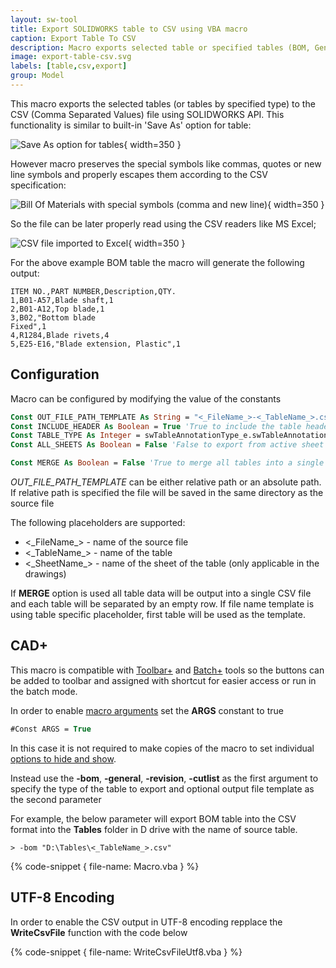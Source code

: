 ```yaml
---
layout: sw-tool
title: Export SOLIDWORKS table to CSV using VBA macro
caption: Export Table To CSV
description: Macro exports selected table or specified tables (BOM, General Table, Revision etc.) into CSV format allowing to export with or without header preserving the special symbols like comma (,) and new line symbol using VBA macro
image: export-table-csv.svg
labels: [table,csv,export]
group: Model
---
```

This macro exports the selected tables (or tables by specified type) to the CSV (Comma Separated Values) file using SOLIDWORKS API. This functionality is similar to built-in 'Save As' option for table:

![Save As option for tables](bom-save-as.png){ width=350 }

However macro preserves the special symbols like commas, quotes or new line symbols and properly escapes them according to the CSV specification:

![Bill Of Materials with special symbols (comma and new line)](bom-table.png){ width=350 }

So the file can be later properly read using the CSV readers like MS Excel;

![CSV file imported to Excel](bom-table-csv-excel.png){ width=350 }

For the above example BOM table the macro will generate the following output:

~~~ csv
ITEM NO.,PART NUMBER,Description,QTY.
1,B01-A57,Blade shaft,1
2,B01-A12,Top blade,1
3,B02,"Bottom blade
Fixed",1
4,R1284,Blade rivets,4
5,E25-E16,"Blade extension, Plastic",1
~~~

## Configuration

Macro can be configured by modifying the value of the constants

~~~ vb
Const OUT_FILE_PATH_TEMPLATE As String = "<_FileName_>-<_TableName_>.csv" 'empty string to save in the model's folder
Const INCLUDE_HEADER As Boolean = True 'True to include the table header, False to only include data
Const TABLE_TYPE As Integer = swTableAnnotationType_e.swTableAnnotation_BillOfMaterials  '-1 to use selected table or table type as defined in swTableAnnotationType_e (e.g. swTableAnnotationType_e.swTableAnnotation_BillOfMaterials to export all BOM tables)
Const ALL_SHEETS As Boolean = False 'False to export from active sheet only

Const MERGE As Boolean = False 'True to merge all tables into a single file
~~~

*OUT_FILE_PATH_TEMPLATE* can be either relative path or an absolute path. If relative path is specified the file will be saved in the same directory as the source file

The following placeholders are supported:

* <\_FileName\_> - name of the source file
* <\_TableName\_> - name of the table
* <\_SheetName\_> - name of the sheet of the table (only applicable in the drawings)

If **MERGE** option is used all table data will be output into a single CSV file and each table will be separated by an empty row. If file name template is using table specific placeholder, first table will be used as the template.

## CAD+

This macro is compatible with [Toolbar+](https://cadplus.xarial.com/toolbar/) and [Batch+](https://cadplus.xarial.com/batch/) tools so the buttons can be added to toolbar and assigned with shortcut for easier access or run in the batch mode.

In order to enable [macro arguments](https://cadplus.xarial.com/toolbar/configuration/arguments/) set the **ARGS** constant to true

~~~ vb
#Const ARGS = True
~~~

In this case it is not required to make copies of the macro to set individual [options to hide and show](#configuration).

Instead use the **-bom**, **-general**, **-revision**, **-cutlist** as the first argument to specify the type of the table to export and optional output file template as the second parameter

For example, the below parameter will export BOM table into the CSV format into the **Tables** folder in D drive with the name of source table.

~~~
> -bom "D:\Tables\<_TableName_>.csv"
~~~

{% code-snippet { file-name: Macro.vba } %}

## UTF-8 Encoding

In order to enable the CSV output in UTF-8 encoding repplace the **WriteCsvFile** function with the code below

{% code-snippet { file-name: WriteCsvFileUtf8.vba } %}
